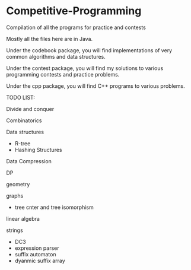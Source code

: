 # Competitive-Programming
Compilation of all the programs for practice and contests

Mostly all the files here are in Java.

Under the codebook package, you will find implementations of very common algorithms and data structures.

Under the contest package, you will find my solutions to various programming contests and practice problems.

Under the cpp package, you will find C++ programs to various problems.

TODO LIST:

Divide and conquer

Combinatorics

Data structures
 - R-tree
 - Hashing Structures

Data Compression

DP

geometry

graphs
 - tree cnter and tree isomorphism

linear algebra

strings
 - DC3
 - expression parser
 - suffix automaton
 - dyanmic suffix array
